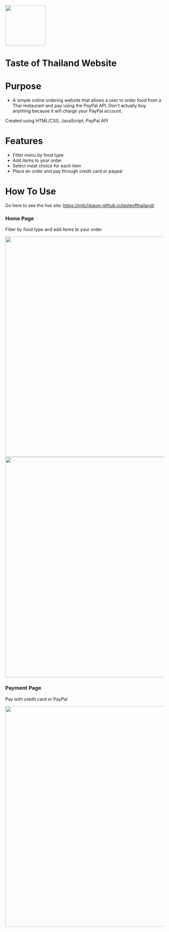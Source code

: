 <img src="https://user-images.githubusercontent.com/71997310/195461402-c02b7082-9a87-4c5b-915e-feeb58b05b76.png" width="128"/>

# Taste of Thailand Website

# Purpose
- A simple online ordering website that allows a user to order food from a Thai restaurant and pay using the PayPal API. Don't actually buy anything because it will charge your PayPal account.

Created using HTML/CSS, JavaScript, PayPal API

# Features
- Filter menu by food type
- Add items to your order
- Select meat choice for each item
- Place an order and pay through credit card or paypal

# How To Use
Go here to see the live site: https://mitchbaum.github.io/tasteofthailand/

### Home Page
Filter by food type and add items to your order

<img src="https://user-images.githubusercontent.com/71997310/195461288-2c6768ca-8c45-45f2-97eb-105754d69167.png" width="700"/>
<img src="https://user-images.githubusercontent.com/71997310/195461333-2af1cbbb-7c23-4d47-8708-cf6f63da76de.png" width="700"/>

### Payment Page
Pay with credit card or PayPal

<img src="https://user-images.githubusercontent.com/71997310/195461335-dcfd480f-3485-4f12-93c3-12f2c1743648.png" width="700"/>
